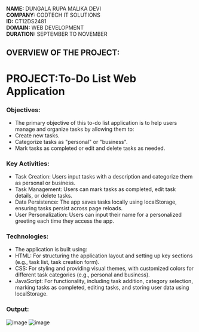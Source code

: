 **NAME:** DUNGALA RUPA MALIKA DEVI  
**COMPANY:** CODTECH IT SOLUTIONS  
**ID:** CT12DS2481  
**DOMAIN:** WEB DEVELOPMENT  
**DURATION:** SEPTEMBER TO NOVEMBER  

## OVERVIEW OF THE PROJECT:
# PROJECT:To-Do List Web Application  

### Objectives:
* The primary objective of this to-do list application is to help users manage and organize tasks by allowing them to:
* Create new tasks.  
* Categorize tasks as "personal" or "business".   
* Mark tasks as completed or edit and delete tasks as needed.  

### Key Activities:
* Task Creation: Users input tasks with a description and categorize them as personal or business.  
* Task Management: Users can mark tasks as completed, edit task details, or delete tasks.  
* Data Persistence: The app saves tasks locally using localStorage, ensuring tasks persist across page reloads.  
* User Personalization: Users can input their name for a personalized greeting each time they access the app.  

### Technologies:  
* The application is built using:  
* HTML: For structuring the application layout and setting up key sections (e.g., task list, task creation form).  
* CSS: For styling and providing visual themes, with customized colors for different task categories (e.g., personal and business).  
* JavaScript: For functionality, including task addition, category selection, marking tasks as completed, editing tasks, and storing user data using localStorage.  

### Output:  
![image](https://github.com/user-attachments/assets/5a148a33-7a49-4bd6-910d-e91ece53d9e2)
![image](https://github.com/user-attachments/assets/619f54db-a7fc-4fa3-8609-4a94d36f353f)
